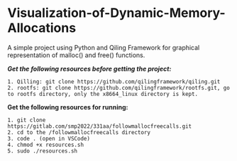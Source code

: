 # Visualization-of-Dynamic-Memory-Allocations
A simple project using Python and Qiling Framework for graphical representation of malloc() and free() functions.


***Get the following resources before getting the project:***

    1. Qilling: git clone https://github.com/qilingframework/qiling.git
    2. rootfs: git clone https://github.com/qilingframework/rootfs.git, go to rootfs directory, only the x8664_linux directory is kept.
    
**Get the following resources for running:**

    1. git clone https://gitlab.com/smp2022/331aa/followmallocfreecalls.git
    2. cd to the /followmallocfreecalls directory
    3. code . (open in VSCode)
    4. chmod +x resources.sh
    5. sudo ./resources.sh



